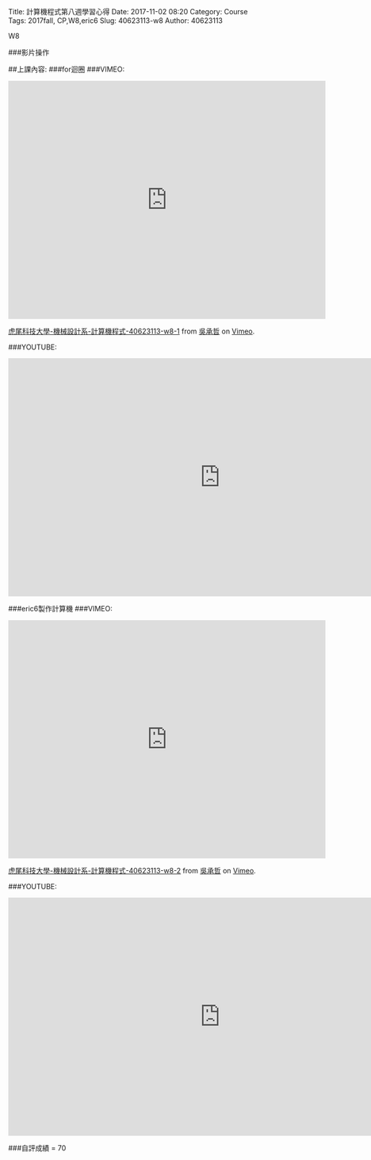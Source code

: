 Title: 計算機程式第八週學習心得
Date: 2017-11-02 08:20
Category: Course
Tags: 2017fall, CP,W8,eric6
Slug: 40623113-w8
Author: 40623113


W8
<!-- PELICAN_END_SUMMARY -->
###影片操作


##上課內容:
###for迴圈
###VIMEO:
<iframe src="https://player.vimeo.com/video/241870546" width="640" height="480" frameborder="0" webkitallowfullscreen mozallowfullscreen allowfullscreen></iframe>
<p><a href="https://vimeo.com/241870546">虎尾科技大學-機械設計系-計算機程式-40623113-w8-1</a> from <a href="https://vimeo.com/user73612551">吳承哲</a> on <a href="https://vimeo.com">Vimeo</a>.</p>

###YOUTUBE:
<iframe width="854" height="480" src="https://www.youtube.com/embed/nD8-0YI4nX0?ecver=1" frameborder="0" gesture="media" allowfullscreen></iframe>

###eric6製作計算機
###VIMEO:
<iframe src="https://player.vimeo.com/video/241870584" width="640" height="480" frameborder="0" webkitallowfullscreen mozallowfullscreen allowfullscreen></iframe>
<p><a href="https://vimeo.com/241870584">虎尾科技大學-機械設計系-計算機程式-40623113-w8-2</a> from <a href="https://vimeo.com/user73612551">吳承哲</a> on <a href="https://vimeo.com">Vimeo</a>.</p>

###YOUTUBE:
<iframe width="854" height="480" src="https://www.youtube.com/embed/HPBtBxy3El0?ecver=1" frameborder="0" gesture="media" allowfullscreen></iframe>

###自評成績 = 70

